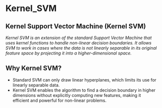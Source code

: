 # Kernel_SVM

## Kernel Support Vector Machine (Kernel SVM)
_Kernel SVM is an extension of the standard Support Vector Machine that uses kernel functions to handle non-linear decision boundaries. It allows SVM to work in cases where the data is not linearly separable in its original feature space by projecting it into a higher-dimensional space._

## Why Kernel SVM?
+ Standard SVM can only draw linear hyperplanes, which limits its use for linearly separable data.
+ Kernel SVM enables the algorithm to find a decision boundary in higher dimensions without explicitly computing new features, making it efficient and powerful for non-linear problems.
